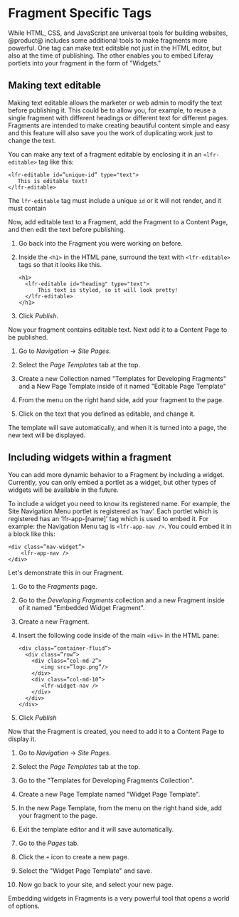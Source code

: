 # Fragment Specific Tags

While HTML, CSS, and JavaScript are universal tools for building websites, 
@product@ includes some additional tools to make fragments more powerful. One
tag can make text editable not just in the HTML editor, but also at the time of 
publishing. The other enables you to embed Liferay portlets into your fragment in the form of "Widgets."

## Making text editable

Making text editable allows the marketer or web admin to modify the text before 
publishing it. This could be to allow you, for example, to reuse a single 
fragment with different headings or different text for different pages.
Fragments are intended to make creating beautiful content simple and easy and
this feature will also save you the work of duplicating work just to change
the text.

You can make any text of a fragment editable by enclosing it in an 
`<lfr-editable>` tag like this:

    
    <lfr-editable id=”unique-id” type="text">
       This is editable text!    
    </lfr-editable>
    

The `lfr-editable` tag must include a unique `id` or it will not render, and 
it must contain 

Now, add editable text to a Fragment, add the Fragment to a Content Page, 
and then edit the text before publishing.

1.  Go back into the Fragment you were working on before.

2.  Inside the `<h1>` in the HTML pane, surround the text with `<lfr-editable>` 
    tags so that it looks like this. 
    
        <h1>
          <lfr-editable id="heading" type="text">
              This text is styled, so it will look pretty!
          </lfr-editable>
        </h1>

4. Click *Publish*.

<screenshot>

Now your fragment contains editable text. Next add it to a Content Page to be 
published.

1.  Go to *Navigation* &rarr; *Site Pages*.

2.  Select the *Page Templates* tab at the top.

3.  Create a new Collection named "Templates for Developing Fragments" and a 
    New Page Template inside of it named "Editable Page Template"

4.  From the menu on the right hand side, add your fragment to the page.

5.  Click on the text that you defined as editable, and change it.

The template will save automatically, and when it is turned into a page, the new
text will be displayed.

<screenshot>

## Including widgets within a fragment

You can add more dynamic behavior to a Fragment by including a widget. 
Currently, you can only embed a portlet as a widget, but other types of widgets
will be available in the future.

To include a widget you need to know its registered name. For example, the Site 
Navigation Menu portlet is registered as ‘nav’. Each portlet which is 
registered has an ‘lfr-app-[name]’ tag which is used to embed it. For example: 
the Navigation Menu tag is `<lfr-app-nav />`. You could embed it in a block 
like this:

    <div class=”nav-widget”>
        <lfr-app-nav />
    </div>

Let's demonstrate this in our Fragment.

1.  Go to the *Fragments* page.

2.  Go to the *Developing Fragments* collection and a new Fragment inside of it
    named "Embedded Widget Fragment".
    
3.  Create a new Fragment.

4.  Insert the following code inside of the main `<div>` in the HTML pane:
    
        <div class=”container-fluid”>
          <div class=”row”>
            <div class=”col-md-2”>
               <img src=”logo.png”/>
            </div>
            <div class=”col-md-10”>
               <lfr-widget-nav />
            </div>
          </div>
        </div>
    
5.  Click *Publish*

Now that the Fragment is created, you need to add it to a Content Page to 
display it.

1.  Go to *Navigation* &rarr; *Site Pages*.

2.  Select the *Page Templates* tab at the top.

3.  Go to the "Templates for Developing Fragments Collection".

4.  Create a new Page Template named "Widget Page Template".

5.  In the new Page Template, from the menu on the right hand side, add your 
    fragment to the page.
    
6.  Exit the template editor and it will save automatically.

7.  Go to the *Pages* tab.

8.  Click the `+` icon to create a new page.

9.  Select the "Widget Page Template" and save.

10. Now go back to your site, and select your new page.

<screenshot>

Embedding widgets in Fragments is a very powerful tool that opens a world of 
options.
